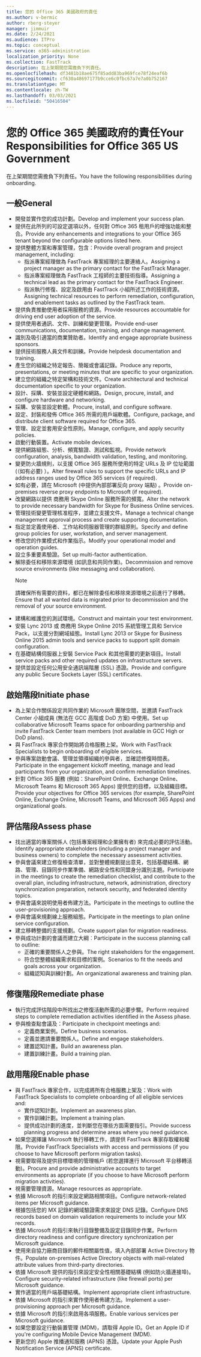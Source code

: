 ```yaml
---
title: 您的 Office 365 美國政府的責任
ms.author: v-bermic
author: rberg-steyer
manager: jimmuir
ms.date: 2/24/2021
ms.audience: ITPro
ms.topic: conceptual
ms.service: o365-administration
localization_priority: None
ms.collection: FastTrack
description: 在上架期間您需擔負下列責任。
ms.openlocfilehash: df3481b18ae675f85add83ba969fce78f24eaf6b
ms.sourcegitcommit: cf630a48697177b9cce6c0fbc67a7e7a0b752167
ms.translationtype: MT
ms.contentlocale: zh-TW
ms.lasthandoff: 03/03/2021
ms.locfileid: "50416504"
---
```

# <a name="your-responsibilities-for-office-365-us-government"></a><span data-ttu-id="c33e7-103">您的 Office 365 美國政府的責任</span><span class="sxs-lookup"><span data-stu-id="c33e7-103">Your Responsibilities for Office 365 US Government</span></span>

<span data-ttu-id="c33e7-104">在上架期間您需擔負下列責任。</span><span class="sxs-lookup"><span data-stu-id="c33e7-104">You have the following responsibilities during onboarding.</span></span>
  
## <a name="general"></a><span data-ttu-id="c33e7-105">一般</span><span class="sxs-lookup"><span data-stu-id="c33e7-105">General</span></span>

- <span data-ttu-id="c33e7-106">開發並實作您的成功計劃。</span><span class="sxs-lookup"><span data-stu-id="c33e7-106">Develop and implement your success plan.</span></span>   
- <span data-ttu-id="c33e7-107">提供在此所列的可設定選項以外，任何對 Office 365 租用戶的增強功能和整合。</span><span class="sxs-lookup"><span data-stu-id="c33e7-107">Provide any enhancements and integrations to your Office 365 tenant beyond the configurable options listed here.</span></span>    
- <span data-ttu-id="c33e7-108">提供整體方案和專案管理，包含：</span><span class="sxs-lookup"><span data-stu-id="c33e7-108">Provide overall program and project management, including:</span></span>     
  - <span data-ttu-id="c33e7-109">指派專案經理做為 FastTrack 專案經理的主要連絡人。</span><span class="sxs-lookup"><span data-stu-id="c33e7-109">Assigning a project manager as the primary contact for the FastTrack Manager.</span></span>   
  - <span data-ttu-id="c33e7-110">指派專案經理做為 FastTrack 工程師的主要技術指導。</span><span class="sxs-lookup"><span data-stu-id="c33e7-110">Assigning a technical lead as the primary contact for the FastTrack Engineer.</span></span>  
  - <span data-ttu-id="c33e7-111">指派執行修復、設定及啟用由 FastTrack 小組所述工作的技術資源。</span><span class="sxs-lookup"><span data-stu-id="c33e7-111">Assigning technical resources to perform remediation, configuration, and enablement tasks as outlined by the FastTrack team.</span></span>   
- <span data-ttu-id="c33e7-112">提供負責推動使用者採用服務的資源。</span><span class="sxs-lookup"><span data-stu-id="c33e7-112">Provide resources accountable for driving end user adoption of the service.</span></span>    
- <span data-ttu-id="c33e7-113">提供使用者通訊、文件、訓練和變更管理。</span><span class="sxs-lookup"><span data-stu-id="c33e7-113">Provide end-user communications, documentation, training, and change management.</span></span>    
- <span data-ttu-id="c33e7-114">識別及吸引適當的商業贊助者。</span><span class="sxs-lookup"><span data-stu-id="c33e7-114">Identify and engage appropriate business sponsors.</span></span>     
- <span data-ttu-id="c33e7-115">提供技術服務人員文件和訓練。</span><span class="sxs-lookup"><span data-stu-id="c33e7-115">Provide helpdesk documentation and training.</span></span>     
- <span data-ttu-id="c33e7-116">產生您的組織之特定報告、簡報或會議記錄。</span><span class="sxs-lookup"><span data-stu-id="c33e7-116">Produce any reports, presentations, or meeting minutes that are specific to your organization.</span></span>     
- <span data-ttu-id="c33e7-117">建立您的組織之特定架構和技術文件。</span><span class="sxs-lookup"><span data-stu-id="c33e7-117">Create architectural and technical documentation specific to your organization.</span></span>     
- <span data-ttu-id="c33e7-118">設計、採購、安裝並設定硬體和網路。</span><span class="sxs-lookup"><span data-stu-id="c33e7-118">Design, procure, install, and configure hardware and networking.</span></span>    
- <span data-ttu-id="c33e7-119">採購、安裝並設定軟體。</span><span class="sxs-lookup"><span data-stu-id="c33e7-119">Procure, install, and configure software.</span></span>     
- <span data-ttu-id="c33e7-120">設定、封裝和發佈 Office 365 所需的用戶端軟體。</span><span class="sxs-lookup"><span data-stu-id="c33e7-120">Configure, package, and distribute client software required for Office 365.</span></span>    
- <span data-ttu-id="c33e7-121">管理、設定並套用安全性原則。</span><span class="sxs-lookup"><span data-stu-id="c33e7-121">Manage, configure, and apply security policies.</span></span>    
- <span data-ttu-id="c33e7-122">啟動行動裝置。</span><span class="sxs-lookup"><span data-stu-id="c33e7-122">Activate mobile devices.</span></span>    
- <span data-ttu-id="c33e7-123">提供網路組態、分析、頻寬驗證、測試和監視。</span><span class="sxs-lookup"><span data-stu-id="c33e7-123">Provide network configuration, analysis, bandwidth validation, testing, and monitoring.</span></span> 
- <span data-ttu-id="c33e7-124">變更防火牆規則，以支援 Office 365 服務所使用的特定 URLs 及 IP 位址範圍 (（如有必要) ）。</span><span class="sxs-lookup"><span data-stu-id="c33e7-124">Alter firewall rules to support the specific URLs and IP address ranges used by Office 365 services (if required).</span></span>
- <span data-ttu-id="c33e7-125">如有必要，請在 Microsoft (中提供內部部署反向 proxy 端點) 。</span><span class="sxs-lookup"><span data-stu-id="c33e7-125">Provide on-premises reverse proxy endpoints to Microsoft (if required).</span></span>     
- <span data-ttu-id="c33e7-126">改變網路以提供 商務用 Skype Online 服務所需的頻寬。</span><span class="sxs-lookup"><span data-stu-id="c33e7-126">Alter the network to provide necessary bandwidth for Skype for Business Online services.</span></span>   
- <span data-ttu-id="c33e7-127">管理技術變更管理核准程序，並建立支援文件。</span><span class="sxs-lookup"><span data-stu-id="c33e7-127">Manage a technical change management approval process and create supporting documentation.</span></span>    
- <span data-ttu-id="c33e7-128">指定並定義使用者、工作站和伺服器管理的群組原則。</span><span class="sxs-lookup"><span data-stu-id="c33e7-128">Specify and define group policies for user, workstation, and server management.</span></span>    
- <span data-ttu-id="c33e7-129">修改您的作業模式和作業指示。</span><span class="sxs-lookup"><span data-stu-id="c33e7-129">Modify your operational model and operation guides.</span></span>   
- <span data-ttu-id="c33e7-130">設立多重要素驗證。</span><span class="sxs-lookup"><span data-stu-id="c33e7-130">Set up multi-factor authentication.</span></span>   
- <span data-ttu-id="c33e7-131">解除委任和移除來源環境 (如訊息和共同作業)。</span><span class="sxs-lookup"><span data-stu-id="c33e7-131">Decommission and remove source environments (like messaging and collaboration).</span></span> 
    > [!NOTE]
    > <span data-ttu-id="c33e7-132">請確保所有需要的資料，都已在解除委任和移除來源環境之前進行了移轉。</span><span class="sxs-lookup"><span data-stu-id="c33e7-132">Ensure that all wanted data is migrated prior to decommission and the removal of your source environment.</span></span>   
- <span data-ttu-id="c33e7-133">建構和維護您的測試環境。</span><span class="sxs-lookup"><span data-stu-id="c33e7-133">Construct and maintain your test environment.</span></span>  
- <span data-ttu-id="c33e7-134">安裝 Lync 2013 或 商務用 Skype Online 2015 系統管理工具和 Service Pack，以支援分割網域組態。</span><span class="sxs-lookup"><span data-stu-id="c33e7-134">Install Lync 2013 or Skype for Business Online 2015 admin tools and service packs to support split domain configuration.</span></span>    
- <span data-ttu-id="c33e7-135">在基礎結構伺服器上安裝 Service Pack 和其他需要的更新項目。</span><span class="sxs-lookup"><span data-stu-id="c33e7-135">Install service packs and other required updates on infrastructure servers.</span></span>     
- <span data-ttu-id="c33e7-136">提供並設定任何公用安全通訊端階層 (SSL) 憑證。</span><span class="sxs-lookup"><span data-stu-id="c33e7-136">Provide and configure any public Secure Sockets Layer (SSL) certificates.</span></span> 
    
## <a name="initiate-phase"></a><span data-ttu-id="c33e7-137">啟始階段</span><span class="sxs-lookup"><span data-stu-id="c33e7-137">Initiate phase</span></span>

- <span data-ttu-id="c33e7-138">為上架合作關係設定共同作業的 Microsoft 團隊空間，並邀請 FastTrack Center 小組成員 (無法在 GCC 高階或 DoD 方案) 中使用。</span><span class="sxs-lookup"><span data-stu-id="c33e7-138">Set up collaborative Microsoft Teams space for onboarding partnership and invite FastTrack Center team members (not available in GCC High or DoD plans).</span></span>   
- <span data-ttu-id="c33e7-139">與 FastTrack 專家合作開始將合格服務上架。</span><span class="sxs-lookup"><span data-stu-id="c33e7-139">Work with FastTrack Specialists to begin onboarding of eligible services.</span></span>    
- <span data-ttu-id="c33e7-140">參與專案啟動會議、管理並領導組織的參與者，並確認修復時間表。</span><span class="sxs-lookup"><span data-stu-id="c33e7-140">Participate in the engagement kickoff meeting, manage and lead participants from your organization, and confirm remediation timelines.</span></span>    
- <span data-ttu-id="c33e7-141">針對 Office 365 服務 (例如：SharePoint Online、Exchange Online、Microsoft Teams 和 Microsoft 365 Apps) 提供您的目標，以及組織目標。</span><span class="sxs-lookup"><span data-stu-id="c33e7-141">Provide your objectives for Office 365 services (for example, SharePoint Online, Exchange Online, Microsoft Teams, and Microsoft 365 Apps) and organizational goals.</span></span>
    
## <a name="assess-phase"></a><span data-ttu-id="c33e7-142">評估階段</span><span class="sxs-lookup"><span data-stu-id="c33e7-142">Assess phase</span></span>

- <span data-ttu-id="c33e7-143">找出適當的專案關係人 (包括專案經理和企業擁有者) 來完成必要的評估活動。</span><span class="sxs-lookup"><span data-stu-id="c33e7-143">Identify appropriate stakeholders (including a project manager and business owners) to complete the necessary assessment activities.</span></span>    
- <span data-ttu-id="c33e7-144">參與會議來建立修復檢查清單，並對整體規劃提出意見，包括基礎結構、網路、管理、目錄同步作業準備、網路安全性和同盟身分識別主題。</span><span class="sxs-lookup"><span data-stu-id="c33e7-144">Participate in the meetings to create the remediation checklist, and contribute to the overall plan, including infrastructure, network, administration, directory synchronization preparation, network security, and federated identity topics.</span></span> 
- <span data-ttu-id="c33e7-145">參與會議來說明使用者佈建方法。</span><span class="sxs-lookup"><span data-stu-id="c33e7-145">Participate in the meetings to outline the user-provisioning approach.</span></span>     
- <span data-ttu-id="c33e7-146">參與會議來規劃線上服務組態。</span><span class="sxs-lookup"><span data-stu-id="c33e7-146">Participate in the meetings to plan online service configuration.</span></span>    
- <span data-ttu-id="c33e7-147">建立移轉整備的支援規劃。</span><span class="sxs-lookup"><span data-stu-id="c33e7-147">Create support plan for migration readiness.</span></span>    
- <span data-ttu-id="c33e7-148">參與成功計劃的會議而建立大綱︰</span><span class="sxs-lookup"><span data-stu-id="c33e7-148">Participate in the success planning call to outline:</span></span>   
  - <span data-ttu-id="c33e7-149">正確的重要關係人之參與。</span><span class="sxs-lookup"><span data-stu-id="c33e7-149">The right stakeholders for the engagement.</span></span>   
  - <span data-ttu-id="c33e7-150">符合您整體組織需求和目標的案例。</span><span class="sxs-lookup"><span data-stu-id="c33e7-150">Scenarios to fit the needs and goals across your organization.</span></span>   
  - <span data-ttu-id="c33e7-151">組織認知與訓練計劃。</span><span class="sxs-lookup"><span data-stu-id="c33e7-151">An organizational awareness and training plan.</span></span>
    
## <a name="remediate-phase"></a><span data-ttu-id="c33e7-152">修復階段</span><span class="sxs-lookup"><span data-stu-id="c33e7-152">Remediate phase</span></span>

- <span data-ttu-id="c33e7-153">執行完成評估階段中所找出之修復活動所需的必要步驟。</span><span class="sxs-lookup"><span data-stu-id="c33e7-153">Perform required steps to complete remediation activities identified in the Assess phase.</span></span>  
- <span data-ttu-id="c33e7-154">參與檢查點會議及：</span><span class="sxs-lookup"><span data-stu-id="c33e7-154">Participate in checkpoint meetings and:</span></span>   
  - <span data-ttu-id="c33e7-155">定義商業案例。</span><span class="sxs-lookup"><span data-stu-id="c33e7-155">Define business scenarios.</span></span>  
  - <span data-ttu-id="c33e7-156">定義並邀請重要關係人。</span><span class="sxs-lookup"><span data-stu-id="c33e7-156">Define and engage stakeholders.</span></span>  
  - <span data-ttu-id="c33e7-157">建置認知計畫。</span><span class="sxs-lookup"><span data-stu-id="c33e7-157">Build an awareness plan.</span></span> 
  - <span data-ttu-id="c33e7-158">建置訓練計畫。</span><span class="sxs-lookup"><span data-stu-id="c33e7-158">Build a training plan.</span></span>
    
## <a name="enable-phase"></a><span data-ttu-id="c33e7-159">啟用階段</span><span class="sxs-lookup"><span data-stu-id="c33e7-159">Enable phase</span></span>

- <span data-ttu-id="c33e7-160">與 FastTrack 專家合作，以完成將所有合格服務上架及：</span><span class="sxs-lookup"><span data-stu-id="c33e7-160">Work with FastTrack Specialists to complete onboarding of all eligible services and:</span></span>  
  - <span data-ttu-id="c33e7-161">實作認知計劃。</span><span class="sxs-lookup"><span data-stu-id="c33e7-161">Implement an awareness plan.</span></span>   
  - <span data-ttu-id="c33e7-162">實作訓練計劃。</span><span class="sxs-lookup"><span data-stu-id="c33e7-162">Implement a training plan.</span></span>   
  - <span data-ttu-id="c33e7-163">提供成功計劃的進度，並判斷您在哪些方面需要指引。</span><span class="sxs-lookup"><span data-stu-id="c33e7-163">Provide success planning progress and determine areas where you need guidance.</span></span>  
- <span data-ttu-id="c33e7-164">如果您選擇讓 Microsoft 執行移轉工作，請提供 FastTrack 專家存取權和權限。</span><span class="sxs-lookup"><span data-stu-id="c33e7-164">Provide FastTrack Specialists with access and permissions (if you choose to have Microsoft perform migration tasks).</span></span>   
- <span data-ttu-id="c33e7-165">視需要取得及提供目標環境的管理帳戶 (若您選擇進行 Microsoft 平台移轉活動)。</span><span class="sxs-lookup"><span data-stu-id="c33e7-165">Procure and provide administrative accounts to target environments as appropriate (if you choose to have Microsoft perform migration activities).</span></span>    
- <span data-ttu-id="c33e7-166">視需要管理資源。</span><span class="sxs-lookup"><span data-stu-id="c33e7-166">Manage resources as appropriate.</span></span>     
- <span data-ttu-id="c33e7-167">依據 Microsoft 的指引來設定網路相關項目。</span><span class="sxs-lookup"><span data-stu-id="c33e7-167">Configure network-related items per Microsoft guidance.</span></span>    
- <span data-ttu-id="c33e7-168">根據包括您的 MX 記錄的網域驗證需求來設定 DNS 記錄。</span><span class="sxs-lookup"><span data-stu-id="c33e7-168">Configure DNS records based on domain validation requirements to include your MX records.</span></span>    
- <span data-ttu-id="c33e7-169">依據 Microsoft 的指引來執行目錄整備及設定目錄同步作業。</span><span class="sxs-lookup"><span data-stu-id="c33e7-169">Perform directory readiness and configure directory synchronization per Microsoft guidance.</span></span>   
- <span data-ttu-id="c33e7-170">使用來自協力廠商目錄的郵件相關屬性值，填入內部部署 Active Directory 物件。</span><span class="sxs-lookup"><span data-stu-id="c33e7-170">Populate on-premises Active Directory objects with mail-related attribute values from third-party directories.</span></span>    
- <span data-ttu-id="c33e7-171">依據 Microsoft 提供的指引來設定安全性相關基礎結構 (例如防火牆連接埠)。</span><span class="sxs-lookup"><span data-stu-id="c33e7-171">Configure security-related infrastructure (like firewall ports) per Microsoft guidance.</span></span>    
- <span data-ttu-id="c33e7-172">實作適當的用戶端基礎結構。</span><span class="sxs-lookup"><span data-stu-id="c33e7-172">Implement appropriate client infrastructure.</span></span>   
- <span data-ttu-id="c33e7-173">依據 Microsoft 的指引來實作使用者佈建方法。</span><span class="sxs-lookup"><span data-stu-id="c33e7-173">Implement a user-provisioning approach per Microsoft guidance.</span></span>    
- <span data-ttu-id="c33e7-174">依據 Microsoft 的指引來啟用各項服務。</span><span class="sxs-lookup"><span data-stu-id="c33e7-174">Enable various services per Microsoft guidance.</span></span>    
- <span data-ttu-id="c33e7-175">如果您要設定行動裝置管理 (MDM)，請取得 Apple ID。</span><span class="sxs-lookup"><span data-stu-id="c33e7-175">Get an Apple ID if you're configuring Mobile Device Management (MDM).</span></span>   
- <span data-ttu-id="c33e7-176">更新您的 Apple 推播通知服務 (APNS) 憑證。</span><span class="sxs-lookup"><span data-stu-id="c33e7-176">Update your Apple Push Notification Service (APNS) certificate.</span></span>
  